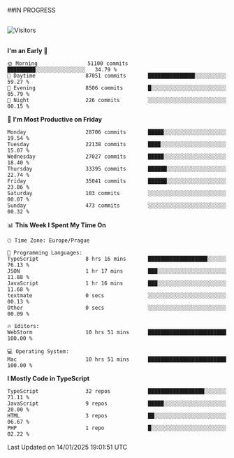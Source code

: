 ##IN PROGRESS
##
![Visitors](https://komarev.com/ghpvc/?username=petrbui&style=for-the-badge&label=Visitors+👀)



##
<!--
[![My GitHub stats](https://github-readme-stats.vercel.app/api?username=petrbui&theme=github_dark)](https://github.com/anuraghazra/github-readme-stats)

[![My wakatime stats](https://github-readme-stats.vercel.app/api/wakatime?username=petrbui&theme=github_dark)](https://github.com/anuraghazra/github-readme-stats)
-->
<!--START_SECTION:waka-->
**I'm an Early 🐤** 

```text
🌞 Morning                51100 commits       █████████░░░░░░░░░░░░░░░░   34.79 % 
🌆 Daytime                87051 commits       ███████████████░░░░░░░░░░   59.27 % 
🌃 Evening                8506 commits        █░░░░░░░░░░░░░░░░░░░░░░░░   05.79 % 
🌙 Night                  226 commits         ░░░░░░░░░░░░░░░░░░░░░░░░░   00.15 % 
```
📅 **I'm Most Productive on Friday** 

```text
Monday                   28706 commits       █████░░░░░░░░░░░░░░░░░░░░   19.54 % 
Tuesday                  22138 commits       ████░░░░░░░░░░░░░░░░░░░░░   15.07 % 
Wednesday                27027 commits       █████░░░░░░░░░░░░░░░░░░░░   18.40 % 
Thursday                 33395 commits       ██████░░░░░░░░░░░░░░░░░░░   22.74 % 
Friday                   35041 commits       ██████░░░░░░░░░░░░░░░░░░░   23.86 % 
Saturday                 103 commits         ░░░░░░░░░░░░░░░░░░░░░░░░░   00.07 % 
Sunday                   473 commits         ░░░░░░░░░░░░░░░░░░░░░░░░░   00.32 % 
```


📊 **This Week I Spent My Time On** 

```text
🕑︎ Time Zone: Europe/Prague

💬 Programming Languages: 
TypeScript               8 hrs 16 mins       ███████████████████░░░░░░   76.13 % 
JSON                     1 hr 17 mins        ███░░░░░░░░░░░░░░░░░░░░░░   11.88 % 
JavaScript               1 hr 16 mins        ███░░░░░░░░░░░░░░░░░░░░░░   11.68 % 
textmate                 0 secs              ░░░░░░░░░░░░░░░░░░░░░░░░░   00.13 % 
Other                    0 secs              ░░░░░░░░░░░░░░░░░░░░░░░░░   00.09 % 

🔥 Editors: 
WebStorm                 10 hrs 51 mins      █████████████████████████   100.00 % 

💻 Operating System: 
Mac                      10 hrs 51 mins      █████████████████████████   100.00 % 
```

**I Mostly Code in TypeScript** 

```text
TypeScript               32 repos            ██████████████████░░░░░░░   71.11 % 
JavaScript               9 repos             █████░░░░░░░░░░░░░░░░░░░░   20.00 % 
HTML                     3 repos             ██░░░░░░░░░░░░░░░░░░░░░░░   06.67 % 
PHP                      1 repo              █░░░░░░░░░░░░░░░░░░░░░░░░   02.22 % 
```




 Last Updated on 14/01/2025 19:01:51 UTC
<!--END_SECTION:waka-->
